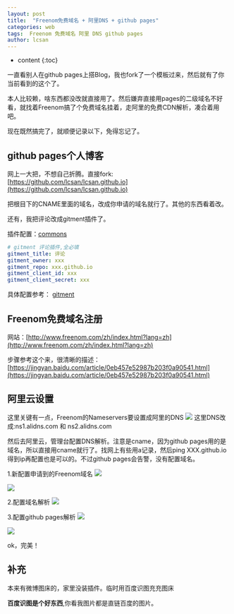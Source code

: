 ```yaml
---
layout: post
title:  "Freenom免费域名 + 阿里DNS + github pages"
categories: web
tags:  Freenom 免费域名 阿里 DNS github pages
author: lcsan
---
```


* content
{:toc}

一直看别人在github pages上搭Blog，我也fork了一个模板过来，然后就有了你当前看到的这个了。

本人比较赖，啥东西都没改就直接用了。然后嫌弃直接用pages的二级域名不好看，就找着Freenom搞了个免费域名挂着，走阿里的免费CDN解析，凑合着用吧。

现在既然搞完了，就顺便记录以下，免得忘记了。



## github pages个人博客

网上一大把，不想自己折腾。直接fork:[https://github.com/lcsan/lcsan.github.io](https://github.com/lcsan/lcsan.github.io)

把根目下的CNAME里面的域名，改成你申请的域名就行了。其他的东西看着改。

还有，我把评论改成gitment插件了。

插件配置：[commons](https://github.com/lcsan/lcsan.github.io/blob/master/_includes/comments.html)
```yaml
# gitment 评论插件,全必填
gitment_title: 评论
gitment_owner: xxx
gitment_repo: xxx.github.io
gitment_client_id: xxx
gitment_client_secret: xxx
```
具体配置参考：
[gitment](https://imsun.net/posts/gitment-introduction/)

## Freenom免费域名注册
网站：[http://www.freenom.com/zh/index.html?lang=zh](http://www.freenom.com/zh/index.html?lang=zh)

步骤参考这个来，很清晰的描述：
[https://jingyan.baidu.com/article/0eb457e52987b203f0a90541.html](https://jingyan.baidu.com/article/0eb457e52987b203f0a90541.html)

## 阿里云设置
这里关键有一点，Freenom的Nameservers要设置成阿里的DNS
![](http://c.hiphotos.baidu.com/image/%70%69%63/item/72f082025aafa40fb93708bba764034f79f019e7.jpg)
这里DNS改成:ns1.alidns.com 和 ns2.alidns.com

然后去阿里云，管理台配置DNS解析。注意是cname，因为github pages用的是域名，所以直接用cname就行了。找网上有些用a记录，然后ping XXX.github.io得到ip再配置也是可以的。不过github pages会告警，没有配置域名。

1.新配置申请到的Freenom域名
![](http://f.hiphotos.baidu.com/image/%70%69%63/item/d4628535e5dde7111d268690abefce1b9c1661e4.jpg)

![](http://b.hiphotos.baidu.com/image/%70%69%63/item/bd315c6034a85edf2c6d3b4545540923dc5475f7.jpg)

2.配置域名解析
![](http://c.hiphotos.baidu.com/image/%70%69%63/item/3801213fb80e7becd6dcc787232eb9389b506b56.jpg)

3.配置github pages解析
![](http://a.hiphotos.baidu.com/image/%70%69%63/item/03087bf40ad162d9da6fa67a1ddfa9ec8b13cdd7.jpg)

![](http://f.hiphotos.baidu.com/image/%70%69%63/item/aa18972bd40735fa03658adf92510fb30f24083b.jpg)

ok，完美！

## 补充

本来有微博图床的，家里没装插件。临时用百度识图充充图床

**百度识图是个好东西**,你看我图片都是直链百度的图片。
